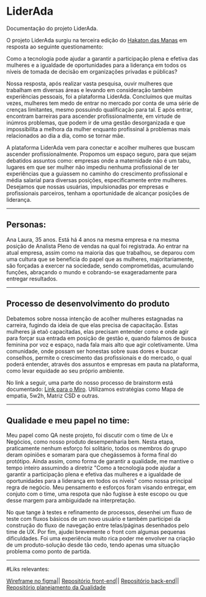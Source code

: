 # LiderAda

Documentação do projeto LiderAda. 

O projeto LiderAda surgiu na terceira edição do [Hakaton das Manas](https://www.hackathondasmanas.com/) em resposta ao seguinte questionamento:

Como a tecnologia pode ajudar a garantir a participação plena e efetiva das mulheres e a igualdade de oportunidades para a liderança em todos os níveis de tomada de decisão em organizações privadas e públicas?

Nossa resposta, após realizar vasta pesquisa, ouvir mulheres que trabalham em diversas áreas e levando em consideração também experiências pessoais, foi a plataforma LiderAda. Concluímos que muitas vezes, mulheres tem medo de entrar no mercado por conta de uma série de crenças limitantes, mesmo possuindo qualificação para tal. E após entrar, encontram barreiras para ascender profissionalmente, em virtude de inúmros problemas, que podem ir de uma gestão desorganizada e que impossibilita a melhora da mulher enquanto profissinal à problemas mais relacionados ao dia a dia, como se tornar mãe.

A plataforma LiderAda vem para conectar e acolher mulheres que buscam ascender profissionalmente. Propomos um espaço seguro, para que sejam debatidos assuntos como: empresas onde a maternidade não é um tabu, lugares em que ser mulher não impediu nenhuma profissional de ter experiências que a guiassem no caminho do crescimento profissional e média salarial para diversas posições, especificamente entre mulheres. Desejamos que nossas usuárias, impulsionadas por empresas e profissionais parceiros, tenham a oportunidade de alcançar posições de liderança.

---
Personas:
---

Ana Laura, 35 anos. Está há 4 anos na mesma empresa e na mesma posição de Analista Pleno de vendas na qual foi registrada.
Ao entrar na atual empresa, assim como na maioria das que trabalhou, se deparou com uma cultura que se beneficia do papel que as mulheres, majoritariamente, são forçadas a exercer na sociedade, sendo comprometidas, acumulando funções, abraçando o mundo e cobrando-se exageradamente para entregar resultados.

---
Processo de desenvolvimento do produto
---
Debatemos sobre nossa intenção de acolher mulheres estagnadas na carreira, fugindo da ideia de que elas precisa de capacitação. Estas mulheres já etaõ capacitadas, elas precisam entender como e onde agir para forçar sua entrada em posição de gestão e, quando falamos de busca feminina por voz e espaço, nada fala mais alto que agir coletivamente. Uma comunidade, onde possam ser honestas sobre suas dores e buscar conselhos, permite o crescimento das profissionais e do mercado, o qual poderá entender, através dos assuntos e empresas em pauta na plataforma, como levar equidade ao seu próprio ambiente.

No link a seguir, uma parte do nosso processo de brainstorm está documentado: [Link para o Miro](https://miro.com/app/board/uXjVNXmWGmM=/).
Utilizamos estratégias como Mapa de empatia, 5w2h, Matriz CSD e outras.

---
Qualidade e meu papel no time:
---

Meu papel como QA neste projeto, foi discutir com o time de Ux e Negócios, como nosso produto desempenharia bem. Nesta etapa, praticamente nenhum esforço foi solitário, todos os membros do grupo deram opiniões e somaram para que chegássemos à forma final do protótipo. Ainda assim, como forma de garantir a qualidade, me mantive o tempo inteiro assumindo a diretriz "Como a tecnologia pode ajudar a garantir a participação plena e efetiva das mulheres e a igualdade de oportunidades para a liderança em todos os níveis" como nossa principal regra de negócio. Meu pensamento e esforços foram visando entregar, em conjuto com o time, uma respota que não fugisse à este escopo ou que desse margem para ambiguidade na interpretação.

No que tange à testes e refinamento de processos, desenhei um fluxo de teste com fluxos básicos de um novo usuário e também participei da construção do fluxo de navegação entre telas/páginas desenhados pelo time de UX. Por fim, ajudei brevemente o front com algumas pequenas dificuldades. Foi uma experiência muito rica poder me envolver na criação de um produto-solução desde tão cedo, tendo apenas uma situação problema como ponto de partida.

---
#Liks relevantes:

[Wireframe no figma](https://www.figma.com/file/swvl6paMN9Wu8HsRzCPRTh/LiderAda?type=design&node-id=0-1&mode=design)||
[Repositório front-end](https://github.com/glaucecassiano/LiderAda.git)||
[Repositório back-end](https://github.com/DeeDee100/hachaton_das_manas)||
[Repositório planejamento da Qualidade](https://github.com/MihBarreto/hatkaton-das-manas-3)

